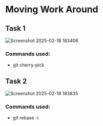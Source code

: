 # Moving Work Around

## Task 1
![Screenshot 2025-02-18 183406](https://github.com/user-attachments/assets/638fea1a-c6ed-4867-a871-9218e37d7928)


### Commands used:
- git cherry-pick

## Task 2
![Screenshot 2025-02-18 183835](https://github.com/user-attachments/assets/de5b443a-86fa-4ed7-bd99-ef62f023f0a1)


### Commands used:
- git rebase -i
